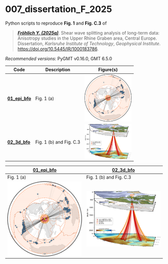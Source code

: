 # 007_dissertation_F_2025

Python scripts to reproduce **Fig. 1** and **Fig. C.3** of

> [**_Fröhlich Y. (2025a)_**](https://doi.org/10.5445/IR/1000183786).
> Shear wave splitting analysis of long-term data: Anisotropy studies in the Upper Rhine Graben area, Central Europe.
> Dissertation, *Karlsruhe Institute of Technology*, *Geophysical Institute*.
> https://doi.org/10.5445/IR/1000183786.

_Recommended versions_: PyGMT v0.16.0, GMT 6.5.0

| Code | Description | Figure(s) |
| --- | --- | --- |
| **[01_epi_bfo](https://github.com/yvonnefroehlich/GMT_PyGMT_plotting/tree/main/007_dissertation_F_2025/01_epi_bfo/map_epi_bfo_xks.py)**  | Fig. 1 (a)              | <img src="https://github.com/yvonnefroehlich/gmt-pygmt-plotting/raw/main/007_dissertation_F_2025/01_epi_bfo/02_out_figs/map_epi_BFO.png" width="150"> |
| **[02_3d_bfo](https://github.com/yvonnefroehlich/GMT_PyGMT_plotting/tree/main/007_dissertation_F_2025/02_3d_bfo/map_3d_bfo_ray_xks.py)** | Fig. 1 (b) and Fig. C.3 | <img src="https://github.com/yvonnefroehlich/gmt-pygmt-plotting/raw/main/007_dissertation_F_2025/02_3d_bfo/02_out_figs/maps_3d_lmm_bfo_KN_KKN_KNN_KKNN_gypsum.png" width="150"> |


| **[01_epi_bfo](https://github.com/yvonnefroehlich/GMT_PyGMT_plotting/tree/main/007_dissertation_F_2025/01_epi_bfo/map_epi_bfo_xks.py)** | **[02_3d_bfo](https://github.com/yvonnefroehlich/GMT_PyGMT_plotting/tree/main/007_dissertation_F_2025/02_3d_bfo/map_3d_bfo_ray_xks.py)** |
| --- | --- |
| Fig. 1 (a) | Fig. 1 (b) and Fig. C.3 |
| <img src="https://github.com/yvonnefroehlich/gmt-pygmt-plotting/raw/main/007_dissertation_F_2025/01_epi_bfo/02_out_figs/map_epi_BFO.png" width="300"> | <img src="https://github.com/yvonnefroehlich/gmt-pygmt-plotting/raw/main/007_dissertation_F_2025/02_3d_bfo/02_out_figs/maps_3d_lmm_bfo_KN_KKN_KNN_KKNN_gypsum.png" width="300"> |
